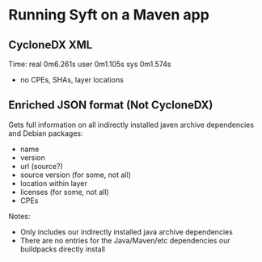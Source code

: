 # Running Syft on a Maven app

## CycloneDX XML
Time:
real    0m6.261s
user    0m1.105s
sys     0m1.574s

* no CPEs, SHAs, layer locations

## Enriched JSON format (Not CycloneDX)

Gets full information on all indirectly installed javen archive dependencies and Debian packages:
* name
* version
* url (source?)
* source version (for some, not all)
* location within layer
* licenses (for some, not all)
* CPEs

Notes:
* Only includes our indirectly installed java archive dependencies
* There are no entries for the Java/Maven/etc dependencies our buildpacks directly install
